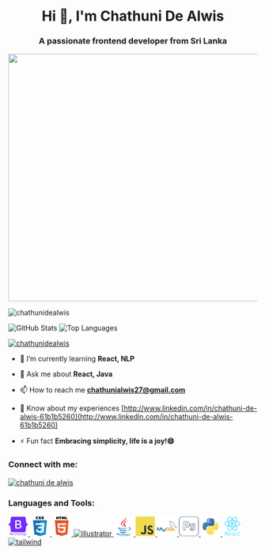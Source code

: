<h1 align="center">Hi 👋, I'm Chathuni De Alwis</h1>
<h3 align="center">A passionate frontend developer from Sri Lanka</h3>



<img align="center" height="500" width="800" src="https://i.pinimg.com/originals/79/9e/0d/799e0d7779f6ea6c3a89885ff60c55af.gif"  />

<p align="left"> <img src="https://komarev.com/ghpvc/?username=chathunidealwis&label=Profile%20views&color=0e75b6&style=flat" alt="chathunidealwis" /> </p>
<div align="left">
  <img src="https://github-readme-stats.vercel.app/api?username=chathunidealwis&show_icons=true&locale=en&hide_title=false&hide_rank=false&include_all_commits=true&count_private=true&disable_animations=false&theme=dracula&hide_border=false" height="170" alt="GitHub Stats"  />
  <img src="https://github-readme-stats.vercel.app/api/top-langs?username=chathunidealwis&locale=en&hide_title=false&layout=compact&card_width=320&langs_count=5&theme=dracula&hide_border=false" height="170" alt="Top Languages"  />
</div>



<p align="left"> <a href="https://github.com/ryo-ma/github-profile-trophy"><img src="https://github-profile-trophy.vercel.app/?username=chathunidealwis" alt="chathunidealwis" /></a> </p>

- 🌱 I’m currently learning **React, NLP**

- 💬 Ask me about **React, Java**

- 📫 How to reach me **chathunialwis27@gmail.com**

- 📄 Know about my experiences [http://www.linkedin.com/in/chathuni-de-alwis-61b1b5260](http://www.linkedin.com/in/chathuni-de-alwis-61b1b5260)

- ⚡ Fun fact **Embracing simplicity, life is a joy!😄**

<h3 align="left">Connect with me:</h3>
<p align="left">
<a href="https://linkedin.com/in/chathuni de alwis" target="blank"><img align="center" src="https://raw.githubusercontent.com/rahuldkjain/github-profile-readme-generator/master/src/images/icons/Social/linked-in-alt.svg" alt="chathuni de alwis" height="30" width="40" /></a>
</p>

<h3 align="left">Languages and Tools:</h3>
<p align="left"> <a href="https://getbootstrap.com" target="_blank" rel="noreferrer"> <img src="https://raw.githubusercontent.com/devicons/devicon/master/icons/bootstrap/bootstrap-plain-wordmark.svg" alt="bootstrap" width="40" height="40"/> </a> <a href="https://www.w3schools.com/css/" target="_blank" rel="noreferrer"> <img src="https://raw.githubusercontent.com/devicons/devicon/master/icons/css3/css3-original-wordmark.svg" alt="css3" width="40" height="40"/> </a> <a href="https://www.w3.org/html/" target="_blank" rel="noreferrer"> <img src="https://raw.githubusercontent.com/devicons/devicon/master/icons/html5/html5-original-wordmark.svg" alt="html5" width="40" height="40"/> </a> <a href="https://www.adobe.com/in/products/illustrator.html" target="_blank" rel="noreferrer"> <img src="https://www.vectorlogo.zone/logos/adobe_illustrator/adobe_illustrator-icon.svg" alt="illustrator" width="40" height="40"/> </a> <a href="https://www.java.com" target="_blank" rel="noreferrer"> <img src="https://raw.githubusercontent.com/devicons/devicon/master/icons/java/java-original.svg" alt="java" width="40" height="40"/> </a> <a href="https://developer.mozilla.org/en-US/docs/Web/JavaScript" target="_blank" rel="noreferrer"> <img src="https://raw.githubusercontent.com/devicons/devicon/master/icons/javascript/javascript-original.svg" alt="javascript" width="40" height="40"/> </a> <a href="https://www.mysql.com/" target="_blank" rel="noreferrer"> <img src="https://raw.githubusercontent.com/devicons/devicon/master/icons/mysql/mysql-original-wordmark.svg" alt="mysql" width="40" height="40"/> </a> <a href="https://www.photoshop.com/en" target="_blank" rel="noreferrer"> <img src="https://raw.githubusercontent.com/devicons/devicon/master/icons/photoshop/photoshop-line.svg" alt="photoshop" width="40" height="40"/> </a> <a href="https://www.python.org" target="_blank" rel="noreferrer"> <img src="https://raw.githubusercontent.com/devicons/devicon/master/icons/python/python-original.svg" alt="python" width="40" height="40"/> </a> <a href="https://reactjs.org/" target="_blank" rel="noreferrer"> <img src="https://raw.githubusercontent.com/devicons/devicon/master/icons/react/react-original-wordmark.svg" alt="react" width="40" height="40"/> </a> <a href="https://tailwindcss.com/" target="_blank" rel="noreferrer"> <img src="https://www.vectorlogo.zone/logos/tailwindcss/tailwindcss-icon.svg" alt="tailwind" width="40" height="40"/> </a> </p>



